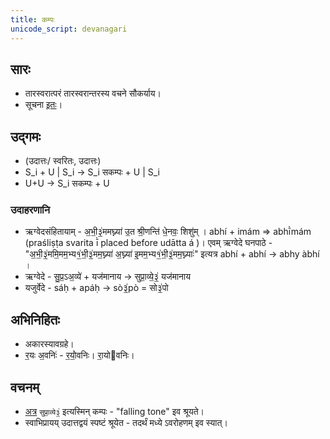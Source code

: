 ```yaml
---
title: कम्पः
unicode_script: devanagari
---
```


## सारः
- तारस्वरात्परं तारस्वरान्तरस्य वचने सौकर्याय। 
- सूचना [इतः](https://sites.google.com/site/vedicrecitation/kampas-in-kyv)।

## उद्गमः 
- (उदात्तः/ स्वरितः, उदात्तः)
- S_i + U | S_i -> S_i सकम्पः + U | S_i
- U+U -> S_i सकम्पः + U

### उदाहरणानि
- ऋग्वेदसंहितायाम् - अ॒भी॒३॒॑ममघ्न्या॑ उ॒त श्री॒णन्ति॑ धे॒नवः॒ शिशु॑म् । abhí + imám => abhī̀mám  (praśliṣṭa svarita ī̀ placed before udātta á )। एवम् ऋग्वेदे घनपाठे - "अ॒भी॒३॒॑ममि॒मम॒भ्य१॒॑भी॒३॒॑मम॒घ्न्या॑ अ॒घ्न्या॑ इ॒मम॒भ्य१॒॑भी॒३॒॑मम॒घ्न्याः॑" इत्यत्र  abhí + abhí -> abhy àbhí ।
- ऋग्वेदे - सु॒प्र॒ऽअ॒व्ये॑ + यज॑मानाय -> सुप्रा॒व्ये॒३॒॑ यज॑मानाय
- यजुर्वेदे - sáḥ + apáḥ -> sò३॒॑pò = सो३॒॑पो

## अभिनिहितः
- अकारस्यावग्रहे।
- र॒यः अ॒वनिः॑ - र॒यो॒॑वनिः। रा॒योवनिः।

## वचनम्
- [अत्र](https://youtu.be/W33wTlWm5AM?t=47) `सुप्रा॒व्ये३॒॑` इत्यस्मिन् कम्पः - "falling tone" इव श्रूयते। 
- स्वाभिप्रायय् उदात्तद्वयं स्पष्टं श्रूयेत - तदर्थं मध्ये ऽवरोहणम् इव स्यात्।